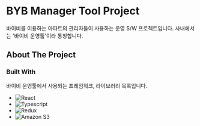 # BYB Manager Tool Project
바이비를 이용하는 아파트의 관리자들이 사용하는 운영 S/W 프로젝트입니다. 사내에서는 '바이비 운영툴'이라 통칭합니다.

## About The Project

### Built With
바이비 운영툴에서 사용되는 프레임워크, 라이브러리 목록입니다.

* ![React](https://img.shields.io/badge/react-444444?style=for-the-badge&logo=react)
* ![Typescript](https://img.shields.io/badge/typescript-3178C6?style=for-the-badge&logo=typescript&logoColor=ffffff)
* ![Redux](https://img.shields.io/badge/redux-764ABC?style=for-the-badge&logo=redux)
* ![Amazon S3](https://img.shields.io/badge/amazons3-569A31?style=for-the-badge&logo=amazons3)
